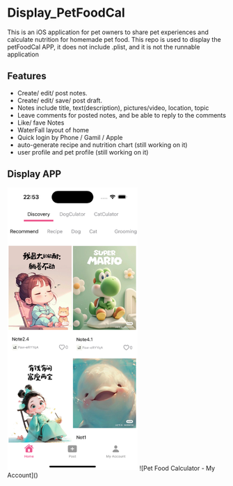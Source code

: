 # Display_PetFoodCal
This is an iOS application for pet owners to share pet experiences and calculate nutrition for homemade pet food.
This repo is used to display the petFoodCal APP, it does not include .plist, and it is not the runnable application

## Features
- Create/ edit/ post notes.
- Create/ edit/ save/ post  draft.
- Notes include title, text(description), pictures/video, location, topic
- Leave comments for posted notes, and be able to reply to the comments
- Like/ fave Notes 
- WaterFall layout of home
- Quick login by Phone / Gamil / Apple
- auto-generate recipe and nutrition chart (still working on it)
- user profile and pet profile (still working on it)


## Display APP
<img src="https://github.com/Chenxi6132/Display_petFoodCal/blob/main/Pictures/home.png" alt="Pet Food Calculator - Home" width="300" style="max-width:100%; height:auto;"/>
![Pet Food Calculator - My Account]()
